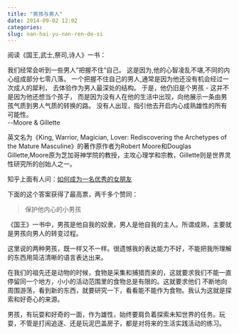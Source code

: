 ```yaml
---
title: "男孩与男人"
date: 2014-09-02 12:02
categories:
slug: nan-hai-yu-nan-ren-de-si
---
```


阅读《国王,武士,祭司,诗人》一书：
>
我们经常会听到一些男人”把握不住“自己。
这是因为,他的心智凌乱不堪,不同的内心组成部分七零八落。
一个把握不住自己的男人,通常是因为他还没有机会经过一次成人的犀利，
去体验作为男人最深处的结构。
于是，他仍旧是个男孩 - 这并不是因为他还想当个孩子，
而是因为没有人在他的生活中出现，向他展示一条由男孩气质到男人气质的转换的路。
没有人出现，指引他去开启内心成熟雄性的所有可能性。  
		                   --Moore & Gillette

英文名为《King, Warrior, Magician, Lover: Rediscovering the Archetypes of the Mature Masculine》的著作原作者为Robert Moore和Douglas Gillette,Moore原为芝加哥神学院的教授，主攻心理学和宗教，Gillette则是世界灵性研究所的创始人之一。

知乎上面有人问：[如何成为一名优秀的女朋友](http://www.zhihu.com/question/21700285)

下面的这个答案获得了最高票，两千多个赞同：
>保护他内心的小男孩

《国王》一书中，男孩是他自我的奴隶，男人是他自我的主人。所谓成熟，主要就是男孩向男人的转变过程。

这里说的两种男孩，既一样又不一样。很遗憾我的表达能力不好，不能把我所理解的东西用简洁清晰的语言表达出来。

在我们的祖先还是动物的时候，食物是采集和捕猎而来的，这就要求我们不能一直停留同一个地方，小小的活动范围里的食物总是有限的。这就要求他们 不断地向周围游荡，看到新的东西，就要研究一下，看看能不能作为食物。我认为这就是探索和好奇心的来源。

男孩，有玩耍和好奇的一面，作为雄性，始终要肩负着探索未知世界的任务。玩耍，不管是打闹追逐、还是玩泥巴盖房子，都是对将来的生活实践活动的练习。